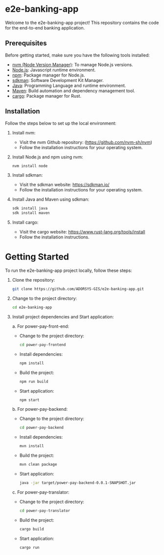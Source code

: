 # e2e-banking-app
Welcome to the e2e-banking-app project! This repository contains the code for the end-to-end banking application.

## Prerequisites

Before getting started, make sure you have the following tools installed:

- [nvm (Node Version Manager)](https://github.com/nvm-sh/nvm): To manage Node.js versions.
- [Node.js](https://nodejs.org/): Javascript runtime environment.
- [npm](https://www.npmjs.com/): Package manager for Node.js.
- [sdkman](https://sdkman.io/): Software Development Kit Manager.
- [Java](https://www.java.com/): Programming Language and runtime environment.
- [Maven](https://maven.apache.org/): Build automation and dependency management tool.
- [cargo](https://doc.rust-lang.org/cargo/): Package manager for Rust.

## Installation

Follow the steps below to set up the local environment:

1. Install nvm:
   - Visit the nvm Github repository: (https://github.com/nvm-sh/nvm)
   - Follow the installation instructions for your operating system.

2. Install Node.js and npm using nvm:
   ```bash
   nvm install node
   ```

3. Install sdkman:
   - Visit the sdkman website: https://sdkman.io/
   - Follow the installation instructions for your operating system.

4. Install Java and Maven using sdkman:
   ```bash
   sdk install java
   sdk install maven
   ```

5. Install cargo:
   - Visit the cargo website: https://www.rust-lang.org/tools/install
   - Follow the installation instructions.

# Getting Started

To run the e2e-banking-app project locally, follow these steps:

1. Clone the repository:
   ```bash
   git clone https://github.com/ADORSYS-GIS/e2e-banking-app.git
   ```

2. Change to the project directory:
   ```bash
   cd e2e-banking-app
   ```

3. Install project dependencies and Start application:
   
   a. For power-pay-front-end:
      - Change to the project directory:
        ```bash
        cd power-pay-frontend
        ```
      - Install dependencies:
        ```bash
        npm install
        ```
      - Build the project:
        ```bash
        npm run build
        ```
      - Start application:
        ```bash
        npm start
        ```

   b. For power-pay-backend:
      - Change to the project directory:
        ```bash
        cd power-pay-backend
        ```
      - Install dependencies:
        ```bash
        mvn install
        ```
      - Build the project:
        ```bash
        mvn clean package
        ```
      - Start application:
        ```bash
        java -jar target/power-pay-backend-0.0.1-SNAPSHOT.jar
        ```

   c. For power-pay-translator:
      - Change to the project directory:
        ```bash
        cd power-pay-translator
        ```
      - Build the project:
        ```bash
        cargo build
        ```
      - Start application:
        ```bash
        cargo run
        ```